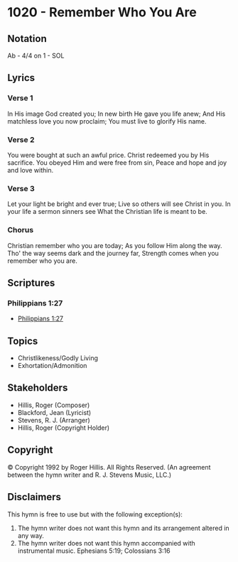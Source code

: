 # 1020 - Remember Who You Are

## Notation

Ab - 4/4 on 1 - SOL

## Lyrics

### Verse 1

In His image God created you; In new birth He gave you life anew; And His matchless love you now proclaim; You must live to glorify His name.

### Verse 2

You were bought at such an awful price. Christ redeemed you by His sacrifice. You obeyed Him and were free from sin, Peace and hope and joy and love within.

### Verse 3

Let your light be bright and ever true; Live so others will see Christ in you. In your life a sermon sinners see What the Christian life is meant to be.

### Chorus

Christian remember who you are today; As you follow Him along the way. Tho' the way seems dark and the journey far, Strength comes when you remember who you are.


## Scriptures

### Philippians 1:27

- [Philippians 1:27](https://www.biblegateway.com/passage/?search=Philippians%201%3A27)


## Topics

- Christlikeness/Godly Living
- Exhortation/Admonition

## Stakeholders

- Hillis, Roger (Composer)
- Blackford, Jean (Lyricist)
- Stevens, R. J. (Arranger)
- Hillis, Roger (Copyright Holder)

## Copyright

© Copyright 1992 by Roger Hillis. All Rights Reserved.
(An agreement between the hymn writer and R. J. Stevens Music, LLC.)

## Disclaimers

This hymn is free to use but with the following exception(s):
1. The hymn writer does not want this hymn and its arrangement altered in any way.
2. The hymn writer does not want this hymn accompanied with instrumental music.
Ephesians 5:19; Colossians 3:16

